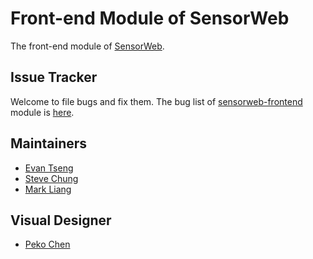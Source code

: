 # Front-end Module of SensorWeb
The front-end module of [SensorWeb](https://wiki.mozilla.org/SensorWeb).

## Issue Tracker
Welcome to file bugs and fix them. The bug list of [sensorweb-frontend](https://github.com/evanxd/sensorweb-frontend) module is [here](https://bugzilla.mozilla.org/buglist.cgi?list_id=12912039&resolution=---&classification=Client%20Software&status_whiteboard_type=allwordssubstr&query_format=advanced&status_whiteboard=sensorweb-frontend&component=Project%20Sensor%20Web&product=Connected%20Devices).

## Maintainers
* [Evan Tseng](http://github.com/evanxd)
* [Steve Chung](https://github.com/steveck-chung)
* [Mark Liang](https://github.com/youwenliang)

## Visual Designer
* [Peko Chen](mailto:pchen@mozilla.com)
